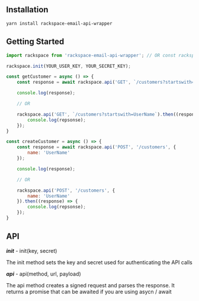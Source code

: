 ## Installation

`yarn install rackspace-email-api-wrapper`

## Getting Started

```javascript
import rackspace from 'rackspace-email-api-wrapper'; // OR const rackspace = require('rackspace-email-api-wrapper');

rackspace.init(YOUR_USER_KEY, YOUR_SECRET_KEY);

const getCustomer = async () => {
	const response = await rackspace.api('GET', `/customers?startswith=UserName`);

	console.log(response);

	// OR

	rackspace.api('GET', `/customers?startswith=UserName`).then((response) => {
		console.log(repsonse);
	});
}

const createCustomer = async () => {
	const response = await rackspace.api('POST', '/customers', {
		name: 'UserName'
	});

	console.log(response);

	// OR

	rackspace.api('POST', '/customers', {
		name: 'UserName'
	}).then((response) => {
		console.log(repsonse);
	});
}
```

## API

***init*** - init(key, secret)

The init method sets the key and secret used for authenticating the API calls

***api*** - api(method, url, payload)

The api method creates a signed request and parses the response. It returns a promise that can be awaited if you are using asycn / await